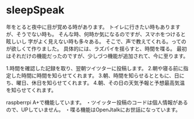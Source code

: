 # sleepSpeak
年をとると夜中に目が覚める時があります。
トイレに行きたい時もありますが、そうでない時も。
そんな時、何時か気になるのですが、スマホをつけると眩しいし
字がよく見えない時も多々ある。
そこで、声で教えてくれる。ってのが欲しくて作りました。
具体的には、ラズパイを揺らすと、時間を喋る。
最初はそれだけの機能だったのですが、少しづつ機能が追加されて、今に至ります。

1.時間を確認した記録を取り、翌朝ツイツターに投稿します。
2.朝や寝る前に指定した時間に時間を知らせてくれます。
3.朝、時間を知らせるとともに、日にち、曜日、休日を知らせてくれます。
4.朝、その日の天気予報と予想最高気温を知らせてくれます。

raspberrpi A+で機能しています。
・ツイッター投稿のコードは個人情報があるので、UPしていません。
・喋る機能はOpenJtalkにお世話になっています。
